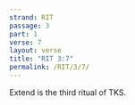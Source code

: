 ```yaml
---
strand: RIT
passage: 3
part: 1
verse: 7
layout: verse
title: "RIT 3:7"
permalink: /RIT/3/7/
---
```

Extend is the third ritual of TKS.
